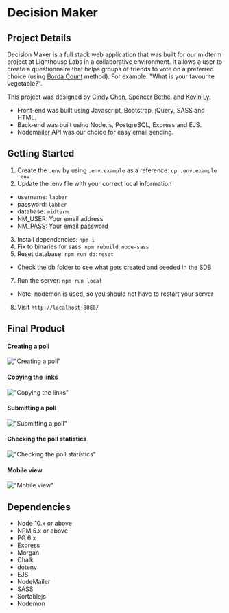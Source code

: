 Decision Maker
=========

## Project Details

Decision Maker is a full stack web application that was built for our midterm project at Lighthouse Labs in a collaborative environment. It allows a user to create a questionnaire that helps groups of friends to vote on a preferred choice (using [Borda Count](https://en.wikipedia.org/wiki/Borda_count) method). For example: "What is your favourite vegetable?".

This project was designed by [Cindy Chen](https://github.com/cindyc0106), [Spencer Bethel](https://github.com/sb242) and [Kevin Ly](https://github.com/originallykevin).

  - Front-end was built using Javascript, Bootstrap, jQuery, SASS and HTML.
  - Back-end was built using Node.js, PostgreSQL, Express and EJS.
  - Nodemailer API was our choice for easy email sending.


## Getting Started

1. Create the `.env` by using `.env.example` as a reference: `cp .env.example .env`
2. Update the .env file with your correct local information 
  - username: `labber` 
  - password: `labber` 
  - database: `midterm`
  - NM_USER: Your email address
  - NM_PASS: Your email password
3. Install dependencies: `npm i`
4. Fix to binaries for sass: `npm rebuild node-sass`
5. Reset database: `npm run db:reset`
  - Check the db folder to see what gets created and seeded in the SDB
7. Run the server: `npm run local`
  - Note: nodemon is used, so you should not have to restart your server
8. Visit `http://localhost:8080/`

## Final Product

#### Creating a poll

!["Creating a poll"](https://github.com/originallykevin/decision_maker/blob/master/public/image/creating-poll.gif)

#### Copying the links

!["Copying the links"](https://github.com/originallykevin/decision_maker/blob/master/public/image/link-coping.gif)

#### Submitting a poll

!["Submitting a poll"](https://github.com/originallykevin/decision_maker/blob/master/public/image/submitting-poll.gif)

#### Checking the poll statistics

!["Checking the poll statistics"](https://github.com/originallykevin/decision_maker/blob/master/public/image/poll-stats.gif)

#### Mobile view

!["Mobile view"](https://github.com/originallykevin/decision_maker/blob/master/public/image/poll-stats-mobile.gif)


## Dependencies

- Node 10.x or above
- NPM 5.x or above
- PG 6.x
- Express
- Morgan
- Chalk
- dotenv
- EJS
- NodeMailer
- SASS
- Sortablejs
- Nodemon
